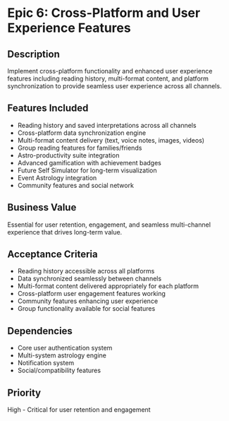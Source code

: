 # Epic 6: Cross-Platform and User Experience Features

## Description
Implement cross-platform functionality and enhanced user experience features including reading history, multi-format content, and platform synchronization to provide seamless user experience across all channels.

## Features Included
- Reading history and saved interpretations across all channels
- Cross-platform data synchronization engine
- Multi-format content delivery (text, voice notes, images, videos)
- Group reading features for families/friends
- Astro-productivity suite integration
- Advanced gamification with achievement badges
- Future Self Simulator for long-term visualization
- Event Astrology integration
- Community features and social network

## Business Value
Essential for user retention, engagement, and seamless multi-channel experience that drives long-term value.

## Acceptance Criteria
- Reading history accessible across all platforms
- Data synchronized seamlessly between channels
- Multi-format content delivered appropriately for each platform
- Cross-platform user engagement features working
- Community features enhancing user experience
- Group functionality available for social features

## Dependencies
- Core user authentication system
- Multi-system astrology engine
- Notification system
- Social/compatibility features

## Priority
High - Critical for user retention and engagement